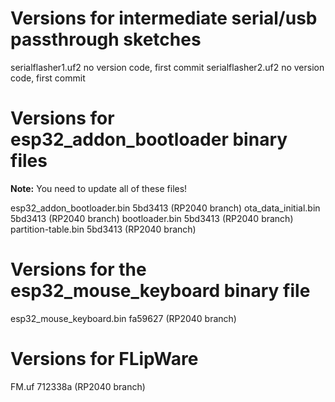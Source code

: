 # Versions for intermediate serial/usb passthrough sketches

serialflasher1.uf2		no version code, first commit
serialflasher2.uf2		no version code, first commit

# Versions for esp32_addon_bootloader binary files

__Note:__ You need to update all of these files!

esp32_addon_bootloader.bin	5bd3413 (RP2040 branch)
ota_data_initial.bin		5bd3413 (RP2040 branch)
bootloader.bin			5bd3413 (RP2040 branch)
partition-table.bin		5bd3413 (RP2040 branch)

# Versions for the esp32_mouse_keyboard binary file

esp32_mouse_keyboard.bin	fa59627 (RP2040 branch)

# Versions for FLipWare

FM.uf						712338a (RP2040 branch)
